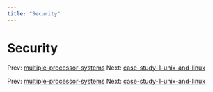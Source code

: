 ```yaml
---
title: "Security"
---
```


# Security

Prev: [multiple-processor-systems](multiple-processor-systems.md)
Next: [case-study-1-unix-and-linux](case-study-1-unix-and-linux.md)

Prev: [multiple-processor-systems](multiple-processor-systems.md)
Next: [case-study-1-unix-and-linux](case-study-1-unix-and-linux.md)

